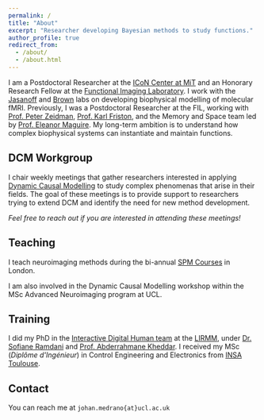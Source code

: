 ```yaml
---
permalink: /
title: "About"
excerpt: "Researcher developing Bayesian methods to study functions."
author_profile: true
redirect_from: 
  - /about/
  - /about.html
---
```

I am a Postdoctoral Researcher at the [ICoN Center at MiT](https://yangtan.mit.edu/icon/) and an Honorary Research Fellow at the [Functional Imaging Laboratory](fil.ion.ucl.ac.uk). I work with the [ Jasanoff](https://jasanofflab.mit.edu/) and [Brown](https://www.neurostat.mit.edu/) labs on developing biophysical modelling of molecular fMRI. Previously, I was a Postdoctoral Researcher at the FIL, working with [Prof. Peter Zeidman](https://peterzeidman.co.uk/), [Prof. Karl Friston](https://www.fil.ion.ucl.ac.uk/~karl/), and the Memory and Space team led by [Prof. Eleanor Maguire](https://profiles.ucl.ac.uk/9569-eleanor-maguire). My long-term ambition is to understand how complex biophysical systems can instantiate and maintain functions. 

## DCM Workgroup

I chair weekly meetings that gather researchers interested in applying [Dynamic Causal Modelling](https://en.wikipedia.org/wiki/Dynamic_causal_modeling) to study complex phenomenas that arise in their fields. The goal of these meetings is to provide support to researchers trying to extend DCM and identify the need for new method development. 

_Feel free to reach out if you are interested in attending these meetings!_

## Teaching
I teach neuroimaging methods during the bi-annual [SPM Courses](https://www.fil.ion.ucl.ac.uk/spm/course/london/) in London. 

I am also involved in the Dynamic Causal Modelling workshop within the MSc Advanced Neuroimaging program at UCL.
 
## Training
I did my PhD in the [Interactive Digital Human team](https://www.lirmm.fr/teams-en/idh-en/) at the [LIRMM](https://www.lirmm.fr/), under [Dr. Sofiane Ramdani](https://scholar.google.com/citations?user=sf56cFwAAAAJ) and [Prof. Abderrahmane Kheddar](https://scholar.google.com/citations?user=yd4xmlcAAAAJ). I received my MSc (*Diplôme d'Ingénieur*) in Control Engineering and Electronics from [INSA Toulouse](https://www.insa-toulouse.fr/en/). 

## Contact
You can reach me at `johan.medrano{at}ucl.ac.uk`
